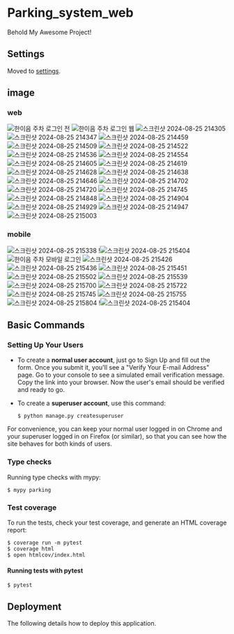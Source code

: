 # Parking_system_web

Behold My Awesome Project!

## Settings

Moved to [settings](http://cookiecutter-django.readthedocs.io/en/latest/settings.html).

## image
### web
![한이음 주차 로그인 전](https://github.com/user-attachments/assets/2c90aef3-29ac-4dc2-bb35-88d9ad5cee91)
![한이음 주차 로그인 웹](https://github.com/user-attachments/assets/44b787f6-b5d5-4a5c-8519-62d8bfa0ab2e)
![스크린샷 2024-08-25 214305](https://github.com/user-attachments/assets/384c455a-c573-4ff1-a2e2-df5a9f1d74af)
![스크린샷 2024-08-25 214347](https://github.com/user-attachments/assets/bf471dae-5693-4cb0-ba3b-855f181b1fc5)
![스크린샷 2024-08-25 214459](https://github.com/user-attachments/assets/ce1c4bd8-22b2-4140-b478-85c2babd9616)
![스크린샷 2024-08-25 214509](https://github.com/user-attachments/assets/32b75eef-e3a8-4027-b499-123be69dc935)
![스크린샷 2024-08-25 214522](https://github.com/user-attachments/assets/1f654db0-4476-403f-8ef3-39dbf244580b)
![스크린샷 2024-08-25 214536](https://github.com/user-attachments/assets/6a013954-6024-4ead-b6b6-be916e892c6d)
![스크린샷 2024-08-25 214554](https://github.com/user-attachments/assets/f2712a16-10a9-403d-b9cd-2f53806a7a5e)
![스크린샷 2024-08-25 214605](https://github.com/user-attachments/assets/d7fa1e02-d7de-4d14-8c83-2d4d61de05e0)
![스크린샷 2024-08-25 214619](https://github.com/user-attachments/assets/093ae672-93b3-4912-8ddf-9daa2ffb903f)
![스크린샷 2024-08-25 214628](https://github.com/user-attachments/assets/9ddff059-d4cb-4376-9d6f-d0542c6f3d03)
![스크린샷 2024-08-25 214638](https://github.com/user-attachments/assets/24119f0a-e924-4487-890c-dc9a6d325e27)
![스크린샷 2024-08-25 214646](https://github.com/user-attachments/assets/cc114f82-19e2-45cc-9ad9-5e0513d6c2de)
![스크린샷 2024-08-25 214702](https://github.com/user-attachments/assets/6a0135e4-d17c-42ff-aef7-d03a0879233b)
![스크린샷 2024-08-25 214720](https://github.com/user-attachments/assets/b69ec839-ac0b-4cf7-be16-afb6570d5b5a)
![스크린샷 2024-08-25 214745](https://github.com/user-attachments/assets/ef536dca-a18a-4ec2-a32d-7be72c6f8422)
![스크린샷 2024-08-25 214848](https://github.com/user-attachments/assets/f781decf-c963-44f1-9119-cb5e3a24bfa6)
![스크린샷 2024-08-25 214904](https://github.com/user-attachments/assets/571c5e2b-0c3f-423e-9806-6c94b65e9a1e)
![스크린샷 2024-08-25 214929](https://github.com/user-attachments/assets/59614b50-fd46-433a-8d81-d6502fe37d4d)
![스크린샷 2024-08-25 214947](https://github.com/user-attachments/assets/8ded9881-3f49-4881-8b87-667fa3c8f7a0)
![스크린샷 2024-08-25 215003](https://github.com/user-attachments/assets/1b6bdbd6-f9a8-4320-8660-830b0be0baba)
### mobile
![스크린샷 2024-08-25 215338](https://github.com/user-attachments/assets/6b2ea412-265b-4e1b-ae1b-9b386b9faef6)
!![스크린샷 2024-08-25 215404](https://github.com/user-attachments/assets/91eaf6ec-79ce-415d-baed-f009f522c4a3)
![한이음 주차 모바일 로그인](https://github.com/user-attachments/assets/ebb45391-e2c5-45f9-900c-7d983ff340fa)
![스크린샷 2024-08-25 215426](https://github.com/user-attachments/assets/d8c2b4da-17e9-48f7-85e9-5a3e2cc4323a)
![스크린샷 2024-08-25 215436](https://github.com/user-attachments/assets/cf9635b4-6e78-4590-997f-135dd96c4a48)
![스크린샷 2024-08-25 215451](https://github.com/user-attachments/assets/e0257654-7f17-4e19-8dbe-aec278195ebb)
![스크린샷 2024-08-25 215502](https://github.com/user-attachments/assets/250ed115-e82d-4026-8cf6-4ca0c5386d8c)
![스크린샷 2024-08-25 215539](https://github.com/user-attachments/assets/37a315b4-0ca1-4e06-a911-fd12f5781832)
![스크린샷 2024-08-25 215700](https://github.com/user-attachments/assets/159641a1-a613-4a66-8b49-3c6e679f9d9d)
![스크린샷 2024-08-25 215722](https://github.com/user-attachments/assets/6f62a7e0-7c3c-4b88-9a0d-0a7715700b35)
![스크린샷 2024-08-25 215745](https://github.com/user-attachments/assets/1e06b4cf-6d69-4259-867d-74006687d4c3)
![스크린샷 2024-08-25 215755](https://github.com/user-attachments/assets/88d74a95-f6ba-4049-ba15-4bbd7bf64f2e)
![스크린샷 2024-08-25 215804](https://github.com/user-attachments/assets/66c45d7a-46ef-427d-be0d-6fcf7dcd77d6)
!![스크린샷 2024-08-25 215404](https://github.com/user-attachments/assets/91eaf6ec-79ce-415d-baed-f009f522c4a3)

## Basic Commands

### Setting Up Your Users

- To create a **normal user account**, just go to Sign Up and fill out the form. Once you submit it, you'll see a "Verify Your E-mail Address" page. Go to your console to see a simulated email verification message. Copy the link into your browser. Now the user's email should be verified and ready to go.

- To create a **superuser account**, use this command:

      $ python manage.py createsuperuser

For convenience, you can keep your normal user logged in on Chrome and your superuser logged in on Firefox (or similar), so that you can see how the site behaves for both kinds of users.

### Type checks

Running type checks with mypy:

    $ mypy parking

### Test coverage

To run the tests, check your test coverage, and generate an HTML coverage report:

    $ coverage run -m pytest
    $ coverage html
    $ open htmlcov/index.html

#### Running tests with pytest

    $ pytest

## Deployment

The following details how to deploy this application.
